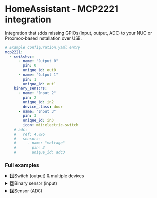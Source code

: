 # HomeAssistant - MCP2221 integration

Integration that adds missing GPIOs (input, output, ADC) to your NUC or Proxmox-based installation over USB.

```yaml
# Example configuration.yaml entry
mcp2221:
  - switches:
      - name: "Output 0"
        pin: 0
        unique_id: out0
      - name: "Output 1"
        pin: 1
        unique_id: out1
    binary_sensors:
      - name: "Input 2"
        pin: 2
        unique_id: in2
        device_class: door
      - name: "Input 3"
        pin: 3
        unique_id: in3
        icon: mdi:electric-switch
    # adc:
    #   ref: 4.096
    #   sensors:
    #     - name: "voltage"
    #       pin: 3
    #       unique_id: adc3
```

### Full examples

<details>
<summary>1️⃣Switch (output) & multiple devices</summary>
You can also specift multiple device, just adjust the index (`dev`) or even specify different PID/VID

```yaml
mcp2221:
  - dev: 0
    pid: 0x00DD
    vid: 0x04D8
    switches:
      - name: "Output 0"
        pin: 0
        unique_id: output_0_0
        icon: mdi:toggle-switch
  - dev: 1
    switches:
      - name: "Output 0"
        pin: 0
        unique_id: output_1_0
        icon: mdi:toggle-switch
```

</details>

<details>
<summary>2️⃣Binary sensor (input)</summary>
❗Don't leave pin floating

```yaml
mcp2221:
  binary_sensors:
    - name: "Input 1"
      pin: 1
      inverted: True
      unique_id: input_0
      icon: mdi:toggle-switch
      scan_interval: 10
      device_class: door
```

</details>

<details>
<summary>3️⃣Sensor (ADC)</summary>
Only pins GP1-GP3, result is 10-bit (0-1023)

You can also adjust the result, example here is when power supply is 3.3V

```yaml
mcp2221:
  adc:
    ref: "VDD" # or 1.024, 2.048, 4.096
    sensors:
      - name: "Battery voltage"
        pin: 3
        unique_id: battery_voltage
        scan_interval: 50
        icon: mdi:car-battery
        device_class: voltage
        unit_of_measurement: V
        value_template: "{{ value * 3.3 / 1023}}"
```

</details>
